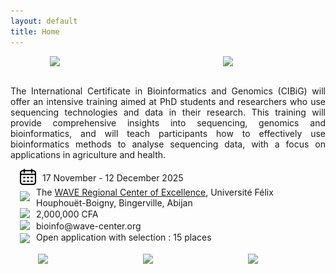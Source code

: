 ```yaml
---
layout: default
title: Home
---
```


<div style="display:flex"> 
<img src="./cibig/assets/img/logo_wave2.jpeg" style="display: block; margin: 0 auto; width: 30%; ">
<img src="./cibig/assets/img/logo_uboigny.jpeg" style="display: block; margin: 0 auto; width: 20%; ">
</div> 

<br />
<div>
 <p align="justify">
The International Certificate in Bioinformatics and Genomics (CIBiG) will offer an intensive training aimed at PhD students and researchers who use sequencing technologies and data in their research.
This training will provide comprehensive insights into sequencing, genomics and bioinformatics, and  will teach participants how to effectively use bioinformatics methods to analyse sequencing data, with a focus on applications in agriculture and health.

<div style="display: flex; align-items: center;">
<div style="margin-left: 15px; margin-right: 10px;">
<img src="assets/img/icon_calendar-5.png">
</div>
<div>
17 November - 12 December 2025
</div>
</div>

<div style="display: flex; align-items: center;">
<div style="margin-left: 15px; margin-right: 10px;">
<img src="/assets/img/icon_place-8.png">
</div>
<div>
The <a href="https://wave-center.org/" target_blank>WAVE Regional Center of Excellence</a>, Université Félix Houphouët-Boigny, Bingerville, Abijan
</div>
</div>

<div style="display: flex; align-items: center;">
<div style="margin-left: 15px; margin-right: 10px;">
<img src="/assets/img/icon-dollar-5.png">
</div>
<div>
2,000,000 CFA
</div>
</div>

<div style="display: flex; align-items: center;">
<div style="margin-left: 15px; margin-right: 10px;">
<img src="/assets/img/icon_email-5.png">
</div>
<div>
 bioinfo@wave-center.org
</div>
</div>

<div style="display: flex; align-items: center;">
<div style="margin-left: 15px; margin-right: 10px;">
<img src="/assets/img/icon_apply-5.png" style="vertical-align: middle;">
</div>
<div>
Open application with selection : 15 places
</div>
</div>

<br/>

<div style="display:flex"> 
<img src="/assets/img/logo_ujkz.jpeg" style="display: block; margin: 0 auto; width: 16%;">
<img src="/assets/img/logo_itrop.png" style="display: block; margin: 0 auto; width: 16%; ">
<img src="/assets/img/logo_ird.png" style="display: block; margin: 0 auto; width: 16%;">
</div> 
